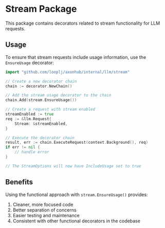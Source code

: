 # Stream Package

This package contains decorators related to stream functionality for LLM requests.

## Usage

To ensure that stream requests include usage information, use the `EnsureUsage` decorator:

```go
import "github.com/looplj/axonhub/internal/llm/stream"

// Create a new decorator chain
chain := decorator.NewChain()

// Add the stream usage decorator to the chain
chain.Add(stream.EnsureUsage())

// Create a request with stream enabled
streamEnabled := true
req := &llm.Request{
    Stream: &streamEnabled,
}

// Execute the decorator chain
result, err := chain.ExecuteRequest(context.Background(), req)
if err != nil {
    // handle error
}

// The StreamOptions will now have IncludeUsage set to true
```

## Benefits

Using the functional approach with `stream.EnsureUsage()` provides:

1. Cleaner, more focused code
2. Better separation of concerns
3. Easier testing and maintenance
4. Consistent with other functional decorators in the codebase